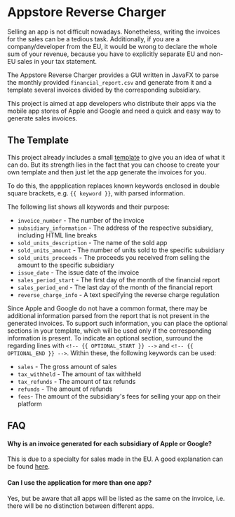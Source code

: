 Appstore Reverse Charger
========================

Selling an app is not difficult nowadays.
Nonetheless, writing the invoices for the sales can be a tedious task.
Additionally, if you are a company/developer from the EU, it would be wrong to declare the whole sum of your revenue, because you have to explicitly separate EU and non-EU sales in your tax statement.

The Appstore Reverse Charger provides a GUI written in JavaFX to parse the monthly provided `financial_report.csv` and generate from it and a template several invoices divided by the corresponding subsidiary.

This project is aimed at app developers who distribute their apps via the mobile app stores of Apple and Google and need a quick and easy way to generate sales invoices.

## The Template
This project already includes a small [template](src/main/resources/de/skymatic/appstore_invoices/gui/template.html) to give you an idea of what it can do.
But its strength lies in the fact that you can choose to create your own template and then just let the app generate the invoices for you.

To do this, the appplication replaces known keywords enclosed in double square brackets, e.g. `{{ keyword }}`, with parsed information.

The following list shows all keywords and their purpose:
* `invoice_number` - The number of the invoice
* `subsidiary_information` - The address of the respective subsidiary, including HTML line breaks
* `sold_units_description` - The name of the sold app
* `sold_units_amount` - The number of units sold to the specific subsidiary
* `sold_units_proceeds` - The proceeds you received from selling the amount to the specific subsidiary
* `issue_date` - The issue date of the invoice
* `sales_period_start` - The first day of the month of the financial report
* `sales_period_end` - The last day of the month of the financial report
* `reverse_charge_info` - A text specifying the reverse charge regulation

Since Apple and Google do not have a common format, there may be additional information parsed from the report that is not present in the generated invoices.
To support such information, you can place the optional sections in your template, which will be used only if the corresponding information is present.
To indicate an optional section, surround the regarding lines with `<!-- {{ OPTIONAL_START }} -->` and `<!-- {{ OPTIONAL_END }} -->`.
Within these, the following keywords can be used:
* `sales` - The gross amount of sales
* `tax_withheld` - The amount of tax withheld
* `tax_refunds` - The amount of tax refunds
* `refunds` - The amount of refunds
* `fees`- The amount of the subsidiary's fees for selling your app on their platform

## FAQ

#### Why is an invoice generated for each subsidiary of Apple or Google?
This is due to a specialty for sales made in the EU.
A good explanation can be found [here](https://github.com/fedoco/apple-slicer#now-for-the-problem).

#### Can I use the application for more than one app?
Yes, but be aware that all apps will be listed as the same on the invoice, i.e. there will be no distinction between different apps.
